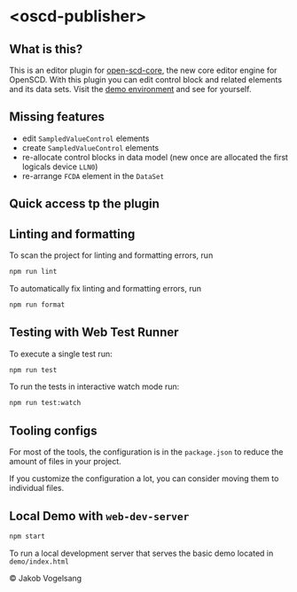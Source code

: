 # \<oscd-publisher>

## What is this?

This is an editor plugin for [open-scd-core](https://github.com/openscd/open-scd-core#readme), the new core editor engine for OpenSCD. With this plugin you can edit control block and related elements and its data sets. Visit the [demo environment](https://shorturl.at/avzBL) and see for yourself.

## Missing features

- edit `SampledValueControl` elements
- create `SampledValueControl` elements
- re-allocate control blocks in data model (new once are allocated the first logicals device `LLN0`)
- re-arrange `FCDA` element in the `DataSet`

## Quick access tp the plugin



## Linting and formatting

To scan the project for linting and formatting errors, run

```bash
npm run lint
```

To automatically fix linting and formatting errors, run

```bash
npm run format
```

## Testing with Web Test Runner

To execute a single test run:

```bash
npm run test
```

To run the tests in interactive watch mode run:

```bash
npm run test:watch
```

## Tooling configs

For most of the tools, the configuration is in the `package.json` to reduce the amount of files in your project.

If you customize the configuration a lot, you can consider moving them to individual files.

## Local Demo with `web-dev-server`

```bash
npm start
```

To run a local development server that serves the basic demo located in `demo/index.html`

&copy; Jakob Vogelsang
